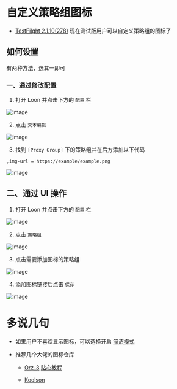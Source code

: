 # 自定义策略组图标

- [TestFilght 2.1.10(278)](https://t.me/LoonNews/454?single) 现在测试版用户可以自定义策略组的图标了

## 如何设置

有两种方法，选其一即可

### 一、通过修改配置

1. 打开 Loon 并点击下方的 `配置` 栏

![image](https://raw.githubusercontent.com/chiupam/tutorial-image/master/Loon/Plus/Custom_Icon_1_1.jpg)

2. 点击 `文本编辑`

![image](https://raw.githubusercontent.com/chiupam/tutorial-image/master/Loon/Plus/Custom_Icon_1_2.jpg)

3. 找到 `[Proxy Group]` 下的策略组并在后方添加以下代码

```
,img-url = https://example/example.png
```

![image](https://raw.githubusercontent.com/chiupam/tutorial-image/master/Loon/Plus/Custom_Icon_1_3.jpg)

## 二、通过 UI 操作

1. 打开 Loon 并点击下方的 `配置` 栏

![image](https://raw.githubusercontent.com/chiupam/tutorial-image/master/Loon/Plus/Custom_Icon_2_1.jpg)

2. 点击 `策略组`

![image](https://raw.githubusercontent.com/chiupam/tutorial-image/master/Loon/Plus/Custom_Icon_2_2.jpg)

3. 点击需要添加图标的策略组

![image](https://raw.githubusercontent.com/chiupam/tutorial-image/master/Loon/Plus/Custom_Icon_2_3.jpg)

4. 添加图标链接后点击 `保存`

![image](https://raw.githubusercontent.com/chiupam/tutorial-image/master/Loon/Plus/Custom_Icon_2_4.jpg)

# 多说几句

- 如果用户不喜欢显示图标，可以选择开启 [简洁模式](https://t.me/LoonNews/411?single)

- 推荐几个大佬的图标仓库 

  - [Orz-3](https://github.com/Orz-3/mini/tree/master/Color) [贴心教程](https://t.me/Orzmini/604)
  
  - [Koolson](https://github.com/Koolson/Qure/tree/master/IconSet/Color)

